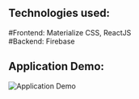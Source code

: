 
## Technologies used:

#Frontend: Materialize CSS, ReactJS <br />
#Backend: Firebase

## Application Demo:
![Application Demo](github-asset/book-library.gif)
